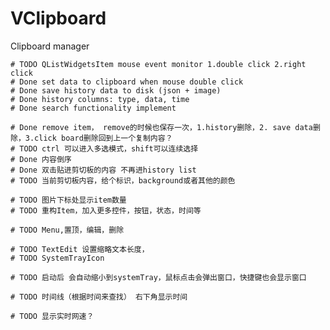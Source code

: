 # VClipboard
Clipboard manager

    # TODO QListWidgetsItem mouse event monitor 1.double click 2.right click
    # Done set data to clipboard when mouse double click
    # Done save history data to disk (json + image)
    # Done history columns: type, data, time
    # Done search functionality implement

    # Done remove item， remove的时候也保存一次，1.history删除，2. save data删除，3.click board删除回到上一个复制内容？
    # TODO ctrl 可以进入多选模式，shift可以连续选择
    # Done 内容倒序
    # Done 双击贴进剪切板的内容 不再进history list
    # TODO 当前剪切板内容，给个标识，background或者其他的颜色

    # TODO 图片下标处显示item数量
    # TODO 重构Item，加入更多控件，按钮，状态，时间等

    # TODO Menu,置顶，编辑，删除

    # TODO TextEdit 设置缩略文本长度，
    # TODO SystemTrayIcon

    # TODO 启动后 会自动缩小到systemTray，鼠标点击会弹出窗口，快捷键也会显示窗口

    # TODO 时间线（根据时间来查找） 右下角显示时间

    # TODO 显示实时网速？